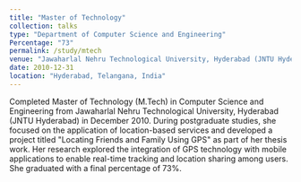 ```yaml
---
title: "Master of Technology"
collection: talks
type: "Department of Computer Science and Engineering"
Percentage: "73"
permalink: /study/mtech
venue: "Jawaharlal Nehru Technological University, Hyderabad (JNTU Hyderabad)"
date: 2010-12-31
location: "Hyderabad, Telangana, India"
---
```


Completed Master of Technology (M.Tech) in Computer Science and Engineering from Jawaharlal Nehru Technological University, Hyderabad (JNTU Hyderabad) in December 2010. During postgraduate studies, she focused on the application of location-based services and developed a project titled "Locating Friends and Family Using GPS" as part of her thesis work. Her research explored the integration of GPS technology with mobile applications to enable real-time tracking and location sharing among users. She graduated with a final percentage of 73%.
